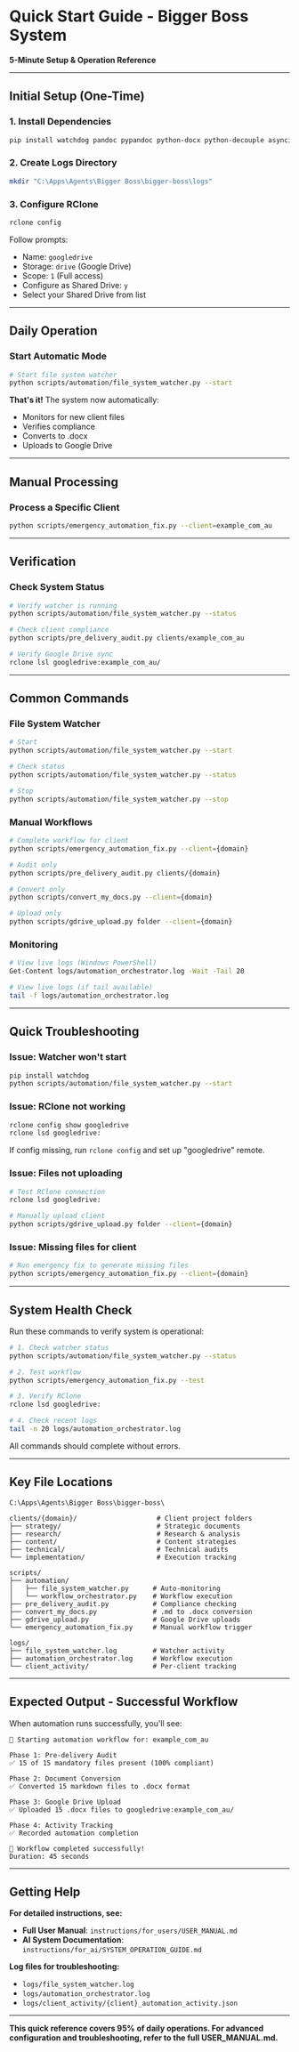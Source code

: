 # Quick Start Guide - Bigger Boss System

**5-Minute Setup & Operation Reference**

---

## Initial Setup (One-Time)

### 1. Install Dependencies

```bash
pip install watchdog pandoc pypandoc python-docx python-decouple asyncio
```

### 2. Create Logs Directory

```bash
mkdir "C:\Apps\Agents\Bigger Boss\bigger-boss\logs"
```

### 3. Configure RClone

```bash
rclone config
```

Follow prompts:
- Name: `googledrive`
- Storage: `drive` (Google Drive)
- Scope: `1` (Full access)
- Configure as Shared Drive: `y`
- Select your Shared Drive from list

---

## Daily Operation

### Start Automatic Mode

```bash
# Start file system watcher
python scripts/automation/file_system_watcher.py --start
```

**That's it!** The system now automatically:
- Monitors for new client files
- Verifies compliance
- Converts to .docx
- Uploads to Google Drive

---

## Manual Processing

### Process a Specific Client

```bash
python scripts/emergency_automation_fix.py --client=example_com_au
```

---

## Verification

### Check System Status

```bash
# Verify watcher is running
python scripts/automation/file_system_watcher.py --status

# Check client compliance
python scripts/pre_delivery_audit.py clients/example_com_au

# Verify Google Drive sync
rclone lsl googledrive:example_com_au/
```

---

## Common Commands

### File System Watcher

```bash
# Start
python scripts/automation/file_system_watcher.py --start

# Check status
python scripts/automation/file_system_watcher.py --status

# Stop
python scripts/automation/file_system_watcher.py --stop
```

### Manual Workflows

```bash
# Complete workflow for client
python scripts/emergency_automation_fix.py --client={domain}

# Audit only
python scripts/pre_delivery_audit.py clients/{domain}

# Convert only
python scripts/convert_my_docs.py --client={domain}

# Upload only
python scripts/gdrive_upload.py folder --client={domain}
```

### Monitoring

```bash
# View live logs (Windows PowerShell)
Get-Content logs/automation_orchestrator.log -Wait -Tail 20

# View live logs (if tail available)
tail -f logs/automation_orchestrator.log
```

---

## Quick Troubleshooting

### Issue: Watcher won't start

```bash
pip install watchdog
python scripts/automation/file_system_watcher.py --start
```

### Issue: RClone not working

```bash
rclone config show googledrive
rclone lsd googledrive:
```

If config missing, run `rclone config` and set up "googledrive" remote.

### Issue: Files not uploading

```bash
# Test RClone connection
rclone lsd googledrive:

# Manually upload client
python scripts/gdrive_upload.py folder --client={domain}
```

### Issue: Missing files for client

```bash
# Run emergency fix to generate missing files
python scripts/emergency_automation_fix.py --client={domain}
```

---

## System Health Check

Run these commands to verify system is operational:

```bash
# 1. Check watcher status
python scripts/automation/file_system_watcher.py --status

# 2. Test workflow
python scripts/emergency_automation_fix.py --test

# 3. Verify RClone
rclone lsd googledrive:

# 4. Check recent logs
tail -n 20 logs/automation_orchestrator.log
```

All commands should complete without errors.

---

## Key File Locations

```
C:\Apps\Agents\Bigger Boss\bigger-boss\

clients/{domain}/                    # Client project folders
├── strategy/                        # Strategic documents
├── research/                        # Research & analysis
├── content/                         # Content strategies
├── technical/                       # Technical audits
└── implementation/                  # Execution tracking

scripts/
├── automation/
│   ├── file_system_watcher.py      # Auto-monitoring
│   └── workflow_orchestrator.py    # Workflow execution
├── pre_delivery_audit.py           # Compliance checking
├── convert_my_docs.py              # .md to .docx conversion
├── gdrive_upload.py                # Google Drive uploads
└── emergency_automation_fix.py     # Manual workflow trigger

logs/
├── file_system_watcher.log         # Watcher activity
├── automation_orchestrator.log     # Workflow execution
└── client_activity/                # Per-client tracking
```

---

## Expected Output - Successful Workflow

When automation runs successfully, you'll see:

```
🔄 Starting automation workflow for: example_com_au

Phase 1: Pre-delivery Audit
✅ 15 of 15 mandatory files present (100% compliant)

Phase 2: Document Conversion
✅ Converted 15 markdown files to .docx format

Phase 3: Google Drive Upload
✅ Uploaded 15 .docx files to googledrive:example_com_au/

Phase 4: Activity Tracking
✅ Recorded automation completion

🎉 Workflow completed successfully!
Duration: 45 seconds
```

---

## Getting Help

**For detailed instructions, see:**
- **Full User Manual**: `instructions/for_users/USER_MANUAL.md`
- **AI System Documentation**: `instructions/for_ai/SYSTEM_OPERATION_GUIDE.md`

**Log files for troubleshooting:**
- `logs/file_system_watcher.log`
- `logs/automation_orchestrator.log`
- `logs/client_activity/{client}_automation_activity.json`

---

**This quick reference covers 95% of daily operations. For advanced configuration and troubleshooting, refer to the full USER_MANUAL.md.**
